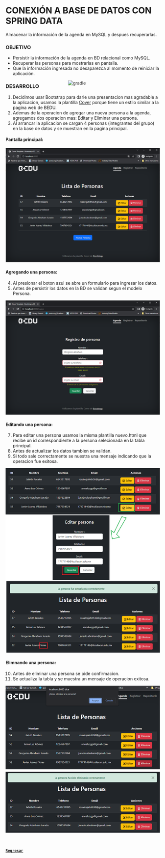 # CONEXIÓN A BASE DE DATOS CON SPRING DATA

Almacenar la información de la agenda en MySQL y despues recuperarlas.

### OBJETIVO

- Persistir la información de la agenda en BD relacional como MySQL.
- Recuperar las personas para mostrarlas en pantalla.
- Que la información ingresada no desaparezca al momento de reiniciar la aplicación.

<img align="right" src="https://kinsta.com/wp-content/uploads/2019/04/logo-mysql-1.svg" alt="gradle" width="300"/>

### DESARROLLO

1. Decidimos usar Bootstrap para darle una presentacion mas agradable a la aplicacion, usamos la plantilla [Cover](https://getbootstrap.com/docs/5.0/examples/cover/)
  porque tiene un estilo similar a la pagina web de BEDU. 
2. Ademas de la operacion de agregar una nueva persona a la agenda, agregamos dos operacion mas: Editar y Eliminar una persona.
3. Al arrancar la aplicacion se cargan 4 personas (integrantes del grupo) en la base de datos y se muestran en la pagina principal.

#### Pantalla principal:

![pantalla-aplicacion](img/index.png)

#### Agregando una persona:

4. Al presionar el boton azul se abre un formulario para ingresar los datos.
5. Antes de persistir los datos en la BD se validan segun el modelo Persona.

![pantalla-h2-console-connection](img/nuevo.png)

#### Editando una persona:

7. Para editar una persona usamos la misma plantilla nuevo.html que recibe un id correspondiente a la persona selecionada en la tabla principal.
8. Antes de actualizar los datos tambien se validan.
9. Si todo sale correctamente se nuestra una mensaje indicando que la operacion fue exitosa.

![pantalla-h2-console](img/editar.png)

#### Elimnando una persona:

10. Antes de eliminar una persona se pide confirmacion.
11. Se actualiza la tabla y se muestra un mensaje de operacion exitosa.

![pantalla-h2-console-connection](img/eliminar.png)


<br>

[**`Regresar`**](../)
